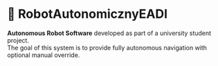 # 🤖 RobotAutonomicznyEADI

**Autonomous Robot Software** developed as part of a university student project.  
The goal of this system is to provide fully autonomous navigation with optional manual override.
